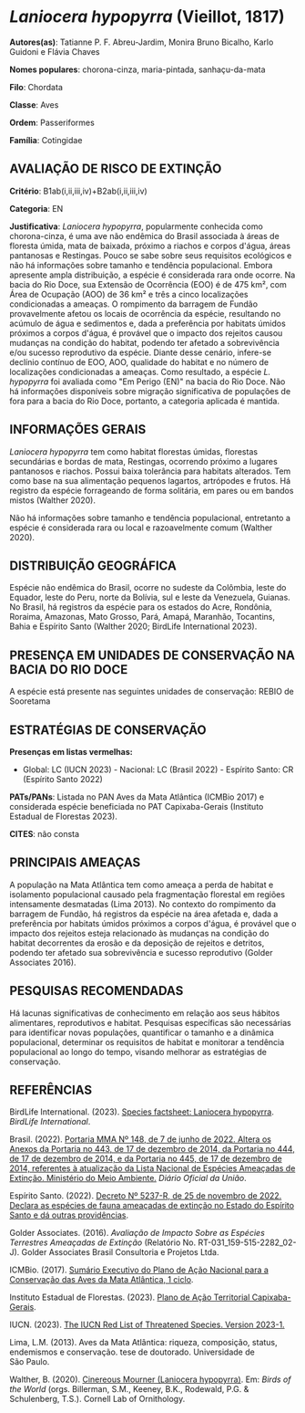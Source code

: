 # *Laniocera hypopyrra* (Vieillot, 1817)

**Autores(as)**: Tatianne P. F. Abreu-Jardim, Monira Bruno Bicalho, Karlo Guidoni e Flávia Chaves

**Nomes populares**: chorona-cinza, maria-pintada, sanhaçu-da-mata

**Filo**: Chordata

**Classe**: Aves

**Ordem**: Passeriformes

**Família**: Cotingidae

## AVALIAÇÃO DE RISCO DE EXTINÇÃO

**Critério**: B1ab(i,ii,iii,iv)+B2ab(i,ii,iii,iv)

**Categoria**: EN

**Justificativa**: *Laniocera hypopyrra*, popularmente conhecida como chorona-cinza, é uma ave não endêmica do Brasil associada à áreas de floresta úmida, mata de baixada, próximo a riachos e corpos d'água, áreas pantanosas e Restingas. Pouco se sabe sobre seus requisitos ecológicos e não há informações sobre tamanho e tendência populacional.  Embora apresente ampla distribuição, a espécie é considerada rara onde ocorre. Na bacia do Rio Doce, sua Extensão de Ocorrência (EOO) é de 475 km², com Área de Ocupação (AOO) de 36 km² e três a cinco localizações condicionadas a ameaças. O rompimento da barragem de Fundão provavelmente afetou os locais de ocorrência da espécie, resultando no acúmulo de água e sedimentos e, dada a preferência por habitats úmidos próximos a corpos d'água, é provável que o impacto dos rejeitos causou mudanças na condição do habitat, podendo ter afetado a sobrevivência e/ou sucesso reprodutivo da espécie. Diante desse
cenário, infere-se declínio contínuo de EOO, AOO, qualidade do habitat e no número de localizações condicionadas a ameaças. Como resultado, a espécie *L.  hypopyrra* foi avaliada como "Em Perigo (EN)" na bacia do Rio Doce. Não há informações disponíveis sobre migração significativa de populações de fora para a bacia do Rio Doce, portanto, a categoria aplicada é mantida.

## INFORMAÇÕES GERAIS

*Laniocera hypopyrra* tem como habitat florestas úmidas, florestas secundárias e bordas de mata, Restingas, ocorrendo próximo a lugares pantanosos e riachos. Possui baixa tolerância para habitats alterados.  Tem como base na sua alimentação pequenos lagartos, artrópodes e frutos.  Há registro da espécie forrageando de forma solitária, em pares ou em bandos mistos (Walther 2020).

Não há informações sobre tamanho e tendência populacional, entretanto a espécie é considerada rara ou local e razoavelmente comum (Walther 2020).

## DISTRIBUIÇÃO GEOGRÁFICA

Espécie não endêmica do Brasil, ocorre no sudeste da Colômbia, leste do Equador, leste do Peru, norte da Bolívia, sul e leste da Venezuela, Guianas. No Brasil, há registros da espécie para os estados do Acre, Rondônia, Roraima, Amazonas, Mato Grosso, Pará, Amapá, Maranhão, Tocantins, Bahia e Espírito Santo (Walther 2020; BirdLife International 2023).

## PRESENÇA EM UNIDADES DE CONSERVAÇÃO NA BACIA DO RIO DOCE

A espécie está presente nas seguintes unidades de conservação: REBIO de Sooretama

## ESTRATÉGIAS DE CONSERVAÇÃO

**Presenças em listas vermelhas:**

-   Global: LC (IUCN 2023) -   Nacional: LC (Brasil 2022) -   Espírito Santo: CR (Espírito Santo 2022)

**PATs/PANs**: Listada no PAN Aves da Mata Atlântica (ICMBio 2017) e considerada espécie beneficiada no PAT Capixaba-Gerais (Instituto Estadual de Florestas 2023).

**CITES**: não consta

## PRINCIPAIS AMEAÇAS

A população na Mata Atlântica tem como ameaça a perda de habitat e isolamento populacional causado pela fragmentação florestal em regiões intensamente desmatadas (Lima 2013). No contexto do rompimento da barragem de Fundão, há registros da espécie na área afetada e, dada a preferência por habitats úmidos próximos a corpos d'água, é provável que o impacto dos rejeitos esteja relacionado às mudanças na condição do habitat decorrentes da erosão e da deposição de rejeitos e detritos, podendo ter afetado sua sobrevivência e sucesso reprodutivo (Golder Associates 2016).

## PESQUISAS RECOMENDADAS

Há lacunas significativas de conhecimento em relação aos seus hábitos alimentares, reprodutivos e habitat. Pesquisas específicas são necessárias para identificar novas populações, quantificar o tamanho e a dinâmica populacional, determinar os requisitos de habitat e monitorar a tendência populacional ao longo do tempo, visando melhorar as estratégias de conservação.

## REFERÊNCIAS

BirdLife International. (2023). [Species factsheet: Laniocera hypopyrra](http://datazone.birdlife.org/species/factsheet/cinereous-mourner-laniocera-hypopyrra).  *BirdLife International*.

Brasil. (2022). [Portaria MMA Nº 148, de 7 de junho de 2022. Altera os Anexos da Portaria no 443, de 17 de dezembro de 2014, da Portaria no 444, de 17 de dezembro de 2014, e da Portaria no 445, de 17 de dezembro de 2014, referentes à atualização da Lista Nacional de Espécies Ameaçadas de Extinção. Ministério do Meio Ambiente.](https://in.gov.br/en/web/dou/-/portaria-mma-n-148-de-7-de-junho-de-2022-406272733) *Diário Oficial da União*.

Espírito Santo. (2022). [Decreto Nº 5237-R, de 25 de novembro de 2022.  Declara as espécies de fauna ameaçadas de extinção no Estado do Espírito Santo e dá outras providências](https://iema.es.gov.br/Media/iema/FAUNA/Decreto%205237-R_2022_25-Nov%20-%20Fauna%20(s-peixes)%20-%20Lista%20de%20Esp%C3%A9cies%20Amea%C3%A7adas%20de%20Extin%C3%A7%C3%A3o.pdf).

Golder Associates. (2016). *Avaliação de Impacto Sobre as Espécies Terrestres Ameaçadas de Extinção* (Relatório No.  RT-031_159-515-2282_02-J). Golder Associates Brasil Consultoria e Projetos Ltda.

ICMBio. (2017). [Sumário Executivo do Plano de Ação Nacional para a Conservação das Aves da Mata Atlântica, 1 ciclo](https://www.gov.br/icmbio/pt-br/assuntos/biodiversidade/pan/pan-aves-da-mata-atlantica).

Instituto Estadual de Florestas. (2023). [Plano de Ação Territorial Capixaba-Gerais](http://www.ief.mg.gov.br/biodiversidade/-planodeacaoterritorialcapixabagerais).

IUCN. (2023). [The IUCN Red List of Threatened Species. Version 2023-1.](https://www.iucnredlist.org.)

Lima, L.M. (2013). Aves da Mata Atlântica: riqueza, composição, status, endemismos e conservação. tese de doutorado. Universidade de São Paulo.

Walther, B. (2020). [Cinereous Mourner (Laniocera hypopyrra)](https://doi.org/10.2173/bow.cinmou1.01). Em: *Birds of the World* (orgs. Billerman, S.M., Keeney, B.K., Rodewald, P.G. & Schulenberg, T.S.). Cornell Lab of Ornithology.
